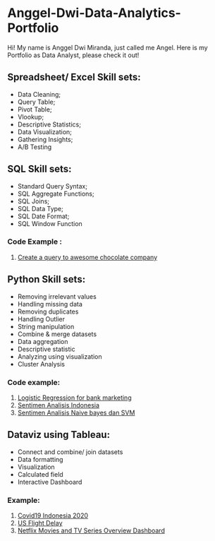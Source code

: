 # Anggel-Dwi-Data-Analytics-Portfolio
Hi! My name is Anggel Dwi Miranda, just called me Angel. Here is my Portfolio as Data Analyst, please check it out!

## Spreadsheet/ Excel Skill sets:
* Data Cleaning;
* Query Table;
* Pivot Table;
* Vlookup;
* Descriptive Statistics;
* Data Visualization;
* Gathering Insights;
* A/B Testing

## SQL Skill sets:
* Standard Query Syntax;  
* SQL Aggregate Functions; 
* SQL Joins; 
* SQL Data Type; 
* SQL Date Format; 
* SQL Window Function

### Code Example :
1. [Create a query to awesome chocolate company](https://docs.google.com/presentation/d/1wsWpQVtzxWfKQ5OVeMPyf8IuOZmt90r8/edit?usp=sharing&ouid=104311134123583121475&rtpof=true&sd=true)


## Python Skill sets:
* Removing irrelevant values
* Handling missing data
* Removing duplicates
* Handling Outlier
* String manipulation
* Combine & merge datasets
* Data aggregation
* Descriptive statistic
* Analyzing using visualization
* Cluster Analysis

### Code example:
1. [Logistic Regression for bank marketing](https://github.com/anggeldwi/logistic-regression-bankmarketing)
2. [Sentimen Analisis Indonesia](https://github.com/anggeldwi/SentimenAnalisis)
3. [Sentimen Analisis Naive bayes dan SVM](https://github.com/anggeldwi/SentimenAnalisis-Bayes-Svm)

## Dataviz using Tableau:
* Connect and combine/ join datasets
* Data formatting
* Visualization
* Calculated field
* Interactive Dashboard

### Example:
1. [Covid19 Indonesia 2020](https://public.tableau.com/views/Covid19Indonesia2020/Dashboard1?:language=en-US&:display_count=n&:origin=viz_share_link)
2. [US Flight Delay](https://public.tableau.com/views/LatihanDashboardFlightDelay/USFlightDelay?:language=en-US&:display_count=n&:origin=viz_share_link)
3. [Netflix Movies and TV Series Overview Dashboard](https://public.tableau.com/views/NetflixDashboard_16815003640830/DashboardNetflix?:language=en-US&:display_count=n&:origin=viz_share_link)
